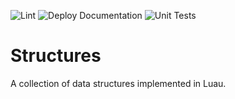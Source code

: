 ![Lint](https://github.com/Nezuo/structures/workflows/Lint/badge.svg) ![Deploy Documentation](https://github.com/Nezuo/structures/workflows/Deploy%20Documentation/badge.svg) ![Unit Tests](https://github.com/Nezuo/structures/workflows/Unit%20Tests/badge.svg) 
# Structures
A collection of data structures implemented in Luau.
